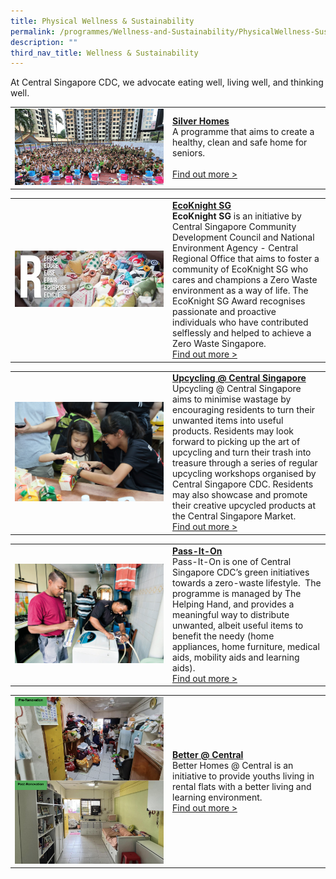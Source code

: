 ```yaml
---
title: Physical Wellness & Sustainability
permalink: /programmes/Wellness-and-Sustainability/PhysicalWellness-Sustainability/
description: ""
third_nav_title: Wellness & Sustainability
---
```

At Central Singapore CDC, we advocate eating well, living well, and thinking well.

<table border="0" width="100%">
	<tr>
		<td width="50%">
			<img src="/images/Programmes/8baa7641-2a07-4597-b138-1dfcd9877b00_silver-homes.jpg">
		</td>
		<td width="50%">
			<a href="/programmes/Wellness-and-Sustainability/silver-homes"><b>Silver Homes</b></a><br>
A programme that aims to create a healthy, clean and safe home for seniors.
			<br><br><a href="/programmes/Wellness-and-Sustainability/silver-homes">Find out more ></a>
		</td>
	</tr>
</table>

<table border="0" width="100%">
	<tr>
		<td width="50%">
			<img src="/images/Programmes/3c60d1bc-32a9-4010-a3e1-498f47dc5f05_6-rs.jpg">
		</td>
		<td width="50%">
			<a href="/programmes/Wellness-and-Sustainability/ecoknight-SG"><b>EcoKnight SG</b></a><br>
			<b>EcoKnight SG</b> is an initiative by Central Singapore Community Development Council and National Environment Agency - Central Regional Office that aims to foster a community of EcoKnight SG who cares and champions a Zero Waste environment as a way of life. The EcoKnight SG Award recognises passionate and proactive individuals who have contributed selflessly and helped to achieve a Zero Waste Singapore.
			<br><a href="/programmes/Wellness-and-Sustainability/ecoknight-SG">Find out more ></a>
		</td>
	</tr>
</table>

<table border="0" width="100%">
	<tr>
		<td width="50%">
			<img src="/images/Programmes/330.jpg">
		</td>
		<td width="50%">
			<a href="/programmes/Wellness-and-Sustainability/upcycling-central-singapore"><b>Upcycling @ Central Singapore</b></a><br>
Upcycling @ Central Singapore aims to minimise wastage by encouraging residents to turn their unwanted items into useful products. Residents may look forward to picking up the art of upcycling and turn their trash into treasure through a series of regular upcycling workshops organised by Central Singapore CDC. Residents may also showcase and promote their creative upcycled products at the Central Singapore Market.
			<br><a href="/programmes/Wellness-and-Sustainability/upcycling-central-singapore">Find out more ></a>
		</td>
	</tr>
</table>

<table border="0" width="100%">
	<tr>
		<td width="50%">
			<img src="/images/Programmes/04e41f1e-baa3-4c22-8bc4-f3082ccab85b_pass-it-on.jpg">
		</td>
		<td width="50%">
			<a href="/programmes/Wellness-and-Sustainability/pass-it-on"><b>Pass-It-On</b></a><br>
Pass-It-On is one of Central Singapore CDC’s green initiatives towards a zero-waste lifestyle.  The programme is managed by The Helping Hand, and provides a meaningful way to distribute unwanted, albeit useful items to benefit the needy (home appliances, home furniture, medical aids, mobility aids and learning aids).
			<br><a href="/programmes/Wellness-and-Sustainability/pass-it-on">Find out more ></a>
		</td>
	</tr>
</table>

<table border="0" width="100%">
	<tr>
		<td width="50%">
			<img src="/images/Programmes/BetterHomes.png">
		</td>
		<td width="50%">
			<a href="/programmes/Wellness-and-Sustainability/pass-it-on"><b>Better @ Central</b></a><br>
Better Homes @ Central is an initiative to provide youths living in rental flats with a better living and learning environment.
			<br><a href="/programmes/Wellness-and-Sustainability/pass-it-on">Find out more ></a>
		</td>
	</tr>
</table>